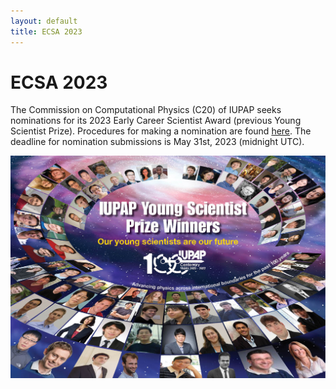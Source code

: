 ```yaml
---
layout: default
title: ECSA 2023
---
```


# ECSA 2023

The Commission on Computational Physics (C20) of IUPAP
seeks nominations for its 2023 Early Career Scientist Award (previous Young Scientist Prize). Procedures for making a nomination are found [here](https://iupap.org/awards/young-scientist-prizes/).
The deadline for nomination submissions is May 31st, 2023 (midnight
UTC).

<img src="assets/images/ecsa.jpg">
